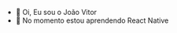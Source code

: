 - 👋 Oi, Eu sou o João Vitor
- 🌱 No momento estou aprendendo React Native

<!---
SoulLx/SoulLx is a ✨ special ✨ repository because its `README.md` (this file) appears on your GitHub profile.
You can click the Preview link to take a look at your changes.
--->
